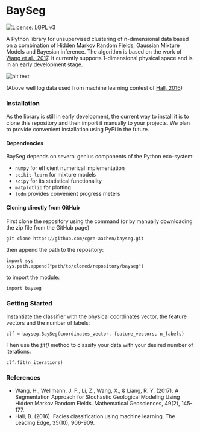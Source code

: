 # BaySeg

[![License: LGPL v3](https://img.shields.io/badge/License-LGPL%20v3-blue.svg)]()

A Python library for unsupervised clustering of n-dimensional data based on a combination of Hidden Markov Random Fields,
Gaussian Mixture Models and Bayesian inference. The algorithm is based on the work of
 [Wang et al., 2017](https://link.springer.com/article/10.1007/s11004-016-9663-9). It currently supports 1-dimensional
 physical space and is in an early development stage.
 
![alt text](data/images/front_gif.gif)

(Above well log data used from machine learning contest of [Hall, 2016](https://library.seg.org/doi/abs/10.1190/tle35100906.1))

### Installation

As the library is still in early development, the current way to install it is to clone this repository
and then import it manually to your projects. We plan to provide convenient installation using PyPi in the future.

#### Dependencies

BaySeg depends on several genius components of the Python eco-system:

* `numpy` for efficient numerical implementation
* `scikit-learn` for mixture models
* `scipy` for its statistical functionality
* `matplotlib` for plotting
* `tqdm` provides convenient progress meters

#### Cloning directly from GitHub

First clone the repository using the command (or by manually downloading the zip file from the GitHub page)

    git clone https://github.com/cgre-aachen/bayseg.git

then append the path to the repository:
    
    import sys
    sys.path.append("path/to/cloned/repository/bayseg")
    
to import the module:

    import bayseg

### Getting Started

Instantiate the classifier with the physical coordinates vector, the feature vectors and the number of labels:

    clf = bayseg.BaySeg(coordinates_vector, feature_vectors, n_labels)
    
Then use the _fit()_ method to classify your data with your desired number of iterations:

    clf.fit(n_iterations)

### References

* Wang, H., Wellmann, J. F., Li, Z., Wang, X., & Liang, R. Y. (2017). A Segmentation Approach for Stochastic Geological Modeling Using Hidden Markov Random Fields. Mathematical Geosciences, 49(2), 145-177.
* Hall, B. (2016). Facies classification using machine learning. The Leading Edge, 35(10), 906-909.